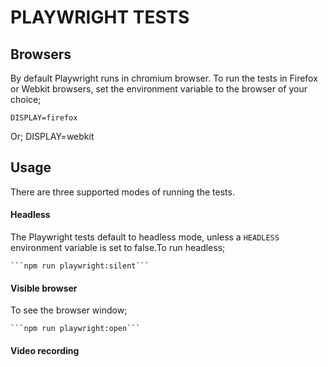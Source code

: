 # PLAYWRIGHT TESTS

## Browsers
By default Playwright runs in chromium browser. To run the tests in Firefox or Webkit browsers, set the environment variable to the browser of your choice;

    DISPLAY=firefox 
Or;
    DISPLAY=webkit
## Usage
There are three supported modes of running the tests.
#### Headless
The Playwright tests default to headless mode, unless a `HEADLESS` environment variable is set to false.To run headless;

    ```npm run playwright:silent```
#### Visible browser
To see the browser window;

    ```npm run playwright:open```
#### Video recording
